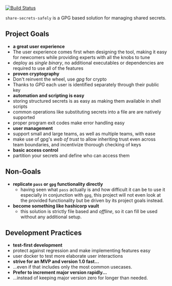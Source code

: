 [![Build Status](https://travis-ci.org/Byron/share-secrets-safely.svg?branch=master)](https://travis-ci.org/Byron/share-secrets-safely)

`share-secrets-safely` is a GPG based solution for managing shared secrets.

## Project Goals

* **a great user experience**
 * The user experience comes first when designing the tool, making it easy for newcomers while providing experts with all the knobs to tune
 * deploy as *single binary*, no additional executables or dependencies are required to use all of the features
* **proven cryptography**
 * Don't reinvent the wheel, use *gpg* for crypto
 * Thanks to *GPG* each user is identified separately through their public key
* **automation and scripting is easy**
 * storing structured secrets is as easy as making them available in shell scripts
 * common operations like substituting secrets into a file are are natively supported
 * proper program exit codes make error handling easy
* **user management**
 * support small and large teams, as well as multiple teams, with ease
 * make use of gpg's *web of trust* to allow inheriting trust even across team boundaries, and incentivize thorough checking of keys
* **basic access control**
 * partition your secrets and define who can access them
 

## Non-Goals

 * **replicate `pass` or `gpg` functionality directly**
   * having seen what `pass` actually is and how difficult it can be to use it especially in conjunction with `gpg`, this project will not even look at the provided functionality but be driven by its project goals instead.
 * **become something like hashicorp vault**
   * this solution is strictly file based and *offline*, so it can fill be used without any additional setup.


## Development Practices

* **test-first development**
 * protect against regression and make implementing features easy
 * user docker to test more elaborate user interactions
* **strive for an MVP and version 1.0 fast...**
 * ...even if that includes only the most common usecases.
* **Prefer to increment major version rapidly...**
 * ...instead of keeping major version zero for longer than needed.



